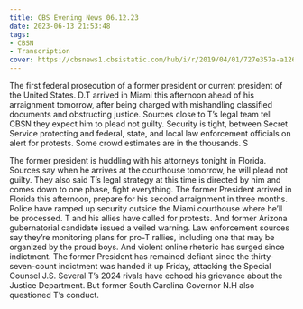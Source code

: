 ```yaml
---
title: CBS Evening News 06.12.23
date: 2023-06-13 21:53:48
tags:
- CBSN
- Transcription
cover: https://cbsnews1.cbsistatic.com/hub/i/r/2019/04/01/727e357a-a126-4138-a2c5-4d3222669d57/thumbnail/640x360/3ff2761028dc5c65cc4f07acd54bcd5c/cbsn2-logo-1920x1080.jpg
---
```

The first federal prosecution of a former president or current president of the United States. D.T arrived in Miami this afternoon ahead of his arraignment tomorrow, after being charged with mishandling classified documents and obstructing justice. Sources close to T’s legal team tell CBSN they expect him to plead not guilty. Security is tight, between Secret Service protecting and federal, state, and local law enforcement officials on alert for protests. Some crowd estimates are in the thousands. S

The former president is huddling with his attorneys tonight in Florida. Sources say when he arrives at the courthouse tomorrow, he will plead not guilty. They also said T’s legal strategy at this time is directed by him and comes down to one phase, fight everything. The former President arrived in Florida this afternoon, prepare for his second arraignment in three months. Police have ramped up security outside the Miami courthouse where he’ll be processed. T and his allies have called for protests. And former Arizona gubernatorial candidate issued a veiled warning. Law enforcement sources say they’re monitoring plans for pro-T rallies, including one that may be organized by the proud boys. And violent online rhetoric has surged since indictment. The former President has remained defiant since the thirty-seven-count indictment was handed it up Friday, attacking the Special Counsel J.S. Several T’s 2024 rivals have echoed his grievance about the Justice Department. But former South Carolina Governor N.H also questioned T’s conduct. 
